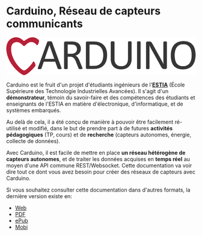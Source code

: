 # Carduino, Réseau de capteurs communicants

<img class="logo" src='images/carduino-simple-logo.png' alt='Logo Debian' />

Carduino est le fruit d'un projet d'étudiants ingénieurs de l'[**ESTIA**](http://www.estia.fr) (École Supérieure des Technologie Industrielles Avancées). Il s'agit d'un **démonstrateur**, témoin du savoir-faire et des compétences des étudiants et enseignants de l'ESTIA en matière d'électronique, d'informatique, et de systèmes embarqués.

Au delà de cela, il a été conçu de manière à pouvoir être facilement ré-utilisé et modifié, dans le but de prendre part à de futures **activités pédagogiques** (TP, cours) et de **recherche** (capteurs autonomes, énergie, collecte de données).

Avec Carduino, il est facile de mettre en place **un réseau hétérogène de capteurs autonomes**, et de traiter les données acquises en **temps réel** au moyen d'une API commune REST/Websocket.
Cette documentation va voir dire tout ce dont vous avez besoin pour créer des réseaux de capteurs avec Carduino.

Si vous souhaitez consulter cette documentation dans d'autres formats, la dernière version existe en:

- [Web](http://docs.carduino.com)
- [PDF](https://www.gitbook.com/download/pdf/book/vincentdauliac/carduino-docs)
- [ePub](https://www.gitbook.com/download/epub/book/vincentdauliac/carduino-docs)
- [Mobi](https://www.gitbook.com/download/mobi/book/vincentdauliac/carduino-docs)